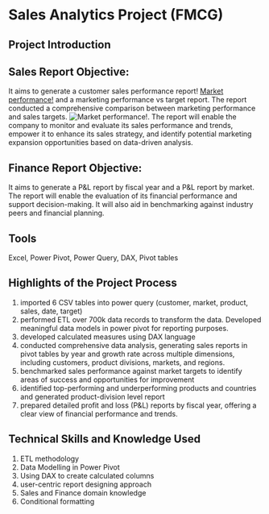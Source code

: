 # Sales Analytics Project (FMCG)
## Project Introduction



## Sales Report Objective:
It aims to generate a customer sales performance report! [Market performance!](https://github.com/user-attachments/assets/b4641ccc-2323-4016-b76a-5ac2dd60a7a1) and a marketing performance vs target report. The report conducted a comprehensive comparison between marketing performance and sales targets. ![Market performance!](https://github.com/user-attachments/assets/8030ca44-5ae9-4b80-a957-a6c71eaefc68). The report will enable the company to monitor and evaluate its sales performance and trends, empower it to enhance its sales strategy, and identify potential marketing expansion opportunities based on data-driven analysis.



## Finance Report Objective:
It aims to generate a P&L report by fiscal year and a P&L report by market. The report will enable the evaluation of its financial performance and support decision-making. It will also aid in benchmarking against industry peers and financial planning.


## Tools 
Excel, Power Pivot, Power Query, DAX, Pivot tables

## Highlights of the Project Process
1. imported 6 CSV tables into power query (customer, market, product, sales, date, target)
2. performed ETL over 700k data records to transform the data. Developed meaningful data models in power pivot for reporting purposes.
3. developed calculated measures using DAX language
4. conducted comprehensive data analysis, generating sales reports in pivot tables by year and growth rate across multiple dimensions, including customers, product divisions, markets, and regions.
5. benchmarked sales performance against market targets to identify areas of success and opportunities for improvement
6. identified top-performing and underperforming products and countries and generated product-division level report
7. prepared detailed profit and loss (P&L) reports by fiscal year, offering a clear view of financial performance and trends.


## Technical Skills and Knowledge Used
1. ETL methodology
2. Data Modelling in Power Pivot
3. Using DAX to create calculated columns
4. user-centric report designing approach
5. Sales and Finance domain knowledge
6. Conditional formatting


